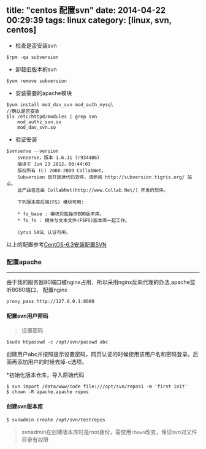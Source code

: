 title: "centos 配置svn"
date: 2014-04-22 00:29:39
tags: linux
category: [linux, svn, centos]
---

* 检查是否安装svn
```
$rpm -qa subversion
```
* 卸载旧版本的svn
```
$yum remove subversion
```
* 安装需要的apache模块

```
$yum install mod_dav_svn mod_auth_mysql
//确认是否安装
$ls /etc/httpd/modules | grep svn
	mod_authz_svn.so
	mod_dav_svn.so
```

* 验证安装

```
$svnserve --version
	svnserve，版本 1.6.11 (r934486)
	编译于 Jun 23 2012，00:44:03
	版权所有 (C) 2000-2009 CollabNet。
	Subversion 是开放源代码软件，请参阅 http://subversion.tigris.org/ 站点。
	此产品包含由 CollabNet(http://www.Collab.Net/) 开发的软件。

	下列版本库后端(FS) 模块可用:

	* fs_base : 模块只能操作BDB版本库。
	* fs_fs : 模块与文本文件(FSFS)版本库一起工作。

	Cyrus SASL 认证可用。
```

以上的配置参考[CentOS-6.3安装配置SVN](http://my.oschina.net/junn/blog/164041)

### 配置apache ###
***
由于我的服务器80端口被nginx占用，所以采用nginx反向代理的办法,apache监听8080端口，
配置nginx

	proxy_pass http://127.0.0.1:8080

#### 配置svn用户密码 ####

> 设置密码

	$sudo htpasswd -c /opt/svn/passwd abc

创建用户abc并按照提示设置密码，网页认证的时候使用该用户名和密码登录。后面再添加用户的时候去掉-c选项。

*初始化版本仓库，导入原始代码

	$ svn import /data/www/code file:///opt/svn/repos1 -m 'first init'
	$ chown -R apache.apache repos

#### 创建svn版本库 ####

	$ svnadmin create /opt/svn/testrepos

> svnadmin在创建版本库时是root身份，需使用```chown```改变，保证svn对文件目录有权限